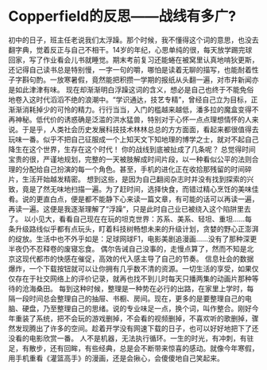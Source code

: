 # Copperfield的反思——战线有多广?

初中的日子，班主任老说我们太浮躁。那个时候，我不懂得这个词的意思，也没去翻字典，觉着反正与自己不相干。14岁的年纪，心思单纯的很，每天放学踢完球回家，写了作业看会儿书就睡觉。期末考前复习还能蜷在被窝里认真地啃狄更斯，还记得自己读书总是特别慢，一字一句的嚼，哪怕是读着无聊的描写，也能耐着性子字斟句酌。一放寒暑假，竟然能把积攒一学期的报纸从头翻一遍，对市井新闻亦是如此津津有味。
现在却渐渐明白浮躁这词的含义，想必是自己也终于不能免俗地卷入这时代滔滔不绝的浪潮中。“学识通达，技艺专精”，曾经自己立为目标，正渐渐消耗掉少的可怜的精力。行行当当，入门的槛越来越低，潘多拉的魔盒变得不再神秘。低代价的诱惑确是泛滥的洪水猛兽，特别对于心怀一点点理想情怀的人来说。于是乎，人类社会历史发展科技技术林林总总的方方面面，看起来都很值得去玩味一番。似乎不把自己征服成一个上知天文下知地理的博学之士，就对不起自己降生在这个世界，生存在这个时代！
你的战线到底被扯成了几条呢？
总觉得时间宝贵的很，严谨地规划，完整的一天被肢解成时间片段，以一种看似公平的法则合理的分配给自己扮演的每一个角色。甚至，手机的进化正在收拾那残留的时间碎片，生活开始越发精密。
想到这些，是因为自己翻阅杂志时并没有找到探索的兴致，竟是了然无味地扫描一遍。为了赶时间，选择快食，而错过精心烹饪的美味佳肴。说的更直白点，便是都不能静下心来读一篇文章，有可能的话可以再读一遍，再读一遍。这便是我逐渐理解了“浮躁”，只是此时自己业已被绕入这个陷阱里去了。
以小见大，看看自己现在在玩的坦克世界：苏系、美系、轻坦、重坦……每条升级路线似乎都有点玩头，盯着科技树畅想未来的升级计划，贪婪的野心正澎湃的绽放。生活中也不外乎如是：足球网球F1，电影美剧追漫画……没有了那种深更半夜仍不忍释卷的废寝忘食。
偶尔告诫自己没事的，走慢点算了，然而不知是北京这现代都市的快感在催促，高效的代入感主导了自己的节奏。
信息社会的数据爆炸，一个下载按钮就可以让你拥有几乎数不清的资源。一切生活的享受，如果仅仅存在于社交网络上的评价记录，就再也找不到儿时每天只播两集的动画片那种等待的沧海桑田。
每到这种时候，整理是一种势在必行的出路，在家里上学时，每隔一段时间总会整理自己的抽屉、书橱、房间。现在，更多的是要整理自己的电脑、硬盘，乃至整理自己的思绪。说的专业味足一点，换个词，叫作整合。刚好今年重装了系统，把不会玩的游戏删掉，不会看的视频删掉，不喜欢听的歌删掉，骤然发现腾出了许多的空间。趁着开学没有网速下载的日子，也可以好好地把下了还没看的电影欣赏一番。
人不是机器，无法执行循环。一生的时光，有冲刺，有驻足，有散步，还有回眸，有些经典，总是会不断带来惊喜的感动。就像今年寒假，用手机重看《灌篮高手》的漫画，还是会揪心，会傻傻地自己笑起来。
